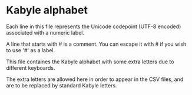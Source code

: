 # Kabyle alphabet

Each line in this file represents the Unicode codepoint (UTF-8 encoded) associated with a numeric label.

A line that starts with # is a comment. You can escape it with \# if you wish to use '#' as a label.

This file containes the Kabyle alphabet with some extra letters due to different keyboards. 

The extra letters are allowed here in order to appear in the CSV files, and are to be replaced by standard Kabyle letters.